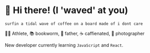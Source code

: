 # 🌊 Hi there! (I 'waved' at you)

```surfin a tidal wave of coffee on a board made of i dont care```

🏃‍♂️ Athlete, 📚 bookworm, 👶 father, ☕ caffienated, 📸 photographer

New developer currently learning `JavaScript` and `React`.
